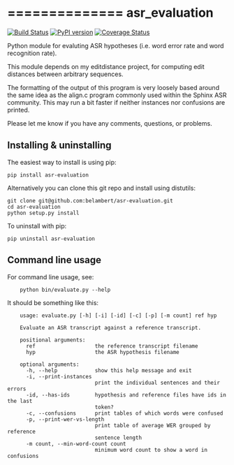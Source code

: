 ==============
asr_evaluation
==============

[![Build Status](https://travis-ci.org/belambert/asr-evaluation.svg?branch=master)](https://travis-ci.org/belambert/asr-evaluation)
[![PyPI version](https://badge.fury.io/py/asr_evaluation.svg)](https://badge.fury.io/py/asr_evaluation)
[![Coverage Status](https://coveralls.io/repos/github/belambert/asr-evaluation/badge.svg?branch=master)](https://coveralls.io/github/belambert/asr-evaluation?branch=master)

Python module for evaluting ASR hypotheses (i.e. word error rate and word 
recognition rate).

This module depends on my editdistance project, for computing edit distances 
between arbitrary sequences.

The formatting of the output of this program is very loosely based around the 
same idea as the align.c program commonly used within the Sphinx ASR community. 
 This may run a bit faster if neither instances nor confusions are printed.

Please let me know if you have any comments, questions, or problems.

Installing & uninstalling
-------------------------

The easiest way to install is using pip:

    pip install asr-evaluation

Alternatively you can clone this git repo and install using distutils:

    git clone git@github.com:belambert/asr-evaluation.git
    cd asr-evaluation
    python setup.py install

To uninstall with pip:

    pip uninstall asr-evaluation


Command line usage
------------------

For command line usage, see:
```
    python bin/evaluate.py --help
```

It should be something like this:

```    
    usage: evaluate.py [-h] [-i] [-id] [-c] [-p] [-m count] ref hyp
    
    Evaluate an ASR transcript against a reference transcript.
    
    positional arguments:
      ref                   the reference transcript filename
      hyp                   the ASR hypothesis filename
    
    optional arguments:
      -h, --help            show this help message and exit
      -i, --print-instances
                            print the individual sentences and their errors
      -id, --has-ids        hypothesis and reference files have ids in the last
                            token?
      -c, --confusions      print tables of which words were confused
      -p, --print-wer-vs-length
                            print table of average WER grouped by reference
                            sentence length
      -m count, --min-word-count count
                            minimum word count to show a word in confusions
```

